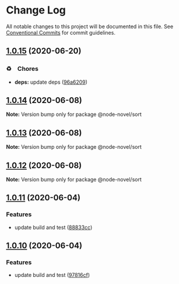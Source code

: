 # Change Log

All notable changes to this project will be documented in this file.
See [Conventional Commits](https://conventionalcommits.org) for commit guidelines.

## [1.0.15](https://github.com/bluelovers/ws-node-novel/compare/@node-novel/sort@1.0.14...@node-novel/sort@1.0.15) (2020-06-20)


### ♻️　Chores

* **deps:** update deps ([96a6209](https://github.com/bluelovers/ws-node-novel/commit/96a62099f0774dae433a16b9e20f2c4ddd518749))





## [1.0.14](https://github.com/bluelovers/ws-node-novel/compare/@node-novel/sort@1.0.13...@node-novel/sort@1.0.14) (2020-06-08)

**Note:** Version bump only for package @node-novel/sort





## [1.0.13](https://github.com/bluelovers/ws-node-novel/compare/@node-novel/sort@1.0.12...@node-novel/sort@1.0.13) (2020-06-08)

**Note:** Version bump only for package @node-novel/sort





## [1.0.12](https://github.com/bluelovers/ws-node-novel/compare/@node-novel/sort@1.0.11...@node-novel/sort@1.0.12) (2020-06-08)

**Note:** Version bump only for package @node-novel/sort





## [1.0.11](https://github.com/bluelovers/ws-node-novel/compare/@node-novel/sort@1.0.10...@node-novel/sort@1.0.11) (2020-06-04)


### Features

* update build and test ([88833cc](https://github.com/bluelovers/ws-node-novel/commit/88833cc50b3b3194adfc3683fe2fca73c8ef8424))





## [1.0.10](https://github.com/bluelovers/ws-node-novel/compare/@node-novel/sort@1.0.9...@node-novel/sort@1.0.10) (2020-06-04)


### Features

* update build and test ([97816cf](https://github.com/bluelovers/ws-node-novel/commit/97816cfc4ef513d3cdeb5fc525a010543123fa76))
